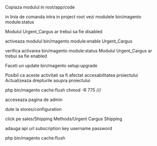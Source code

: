 Copiaza modulul in root/app/code

in linia de comanda intra in project root
vezi modulele 
bin/magento module:status

Modulul Urgent_Cargus ar trebui sa fie disabled



activeaza modulul
bin/magento module:enable Urgent_Cargus

verifica activarea
bin/magento module:status
Modulul Urgent_Cargus ar trebui sa fie enabled


Faceti un update
bin/magento setup:upgrade

Posibil ca aceste activitati sa fi afectat accesabilitatea proiectului
Actualizeaza drepturile asupra proiectului

php bin/magento cache:flush
chmod -R 775 /<path>/<to>/<root>

[comment]: <> (chown -R apache: /<path>/<to>/<root>)

acceseaza pagina de admin

dute la stores/configuration

click pe sales/Shipping Methods/Urgent Cargus Shipping

adauga 
api url
subscription key
username
password

php bin/magento cache:flush
